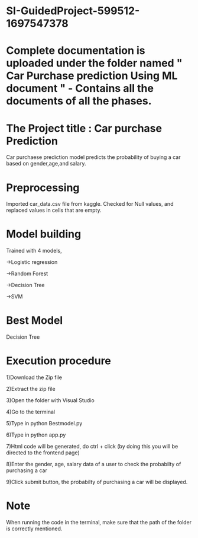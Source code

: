 # SI-GuidedProject-599512-1697547378
# Complete documentation is uploaded under the folder named " Car Purchase prediction Using ML document " - Contains all the documents of all the phases.
# The Project title : Car purchase Prediction

Car purchaese prediction model predicts the probability of buying a car based on gender,age,and salary.

# Preprocessing
Imported car_data.csv file from kaggle.
Checked for  Null values, and replaced values in cells that are empty.

# Model building
Trained with 4 models,

->Logistic regression

->Random Forest

->Decision Tree

->SVM

# Best Model
Decision Tree

# Execution procedure
1)Download the Zip file

2)Extract the zip file

3)Open the folder with Visual Studio

4)Go to the terminal

5)Type in python Bestmodel.py

6)Type in python app.py

7)Html code will be generated, do ctrl + click (by doing this you will be directed to the frontend page)

8)Enter the gender, age, salary data of a user to check the probabilty of purchasing a car

9)Click submit button, the probabilty of purchasing a car will be displayed.

# Note
When running the code in the terminal, make sure that the path of the folder is correctly mentioned.


